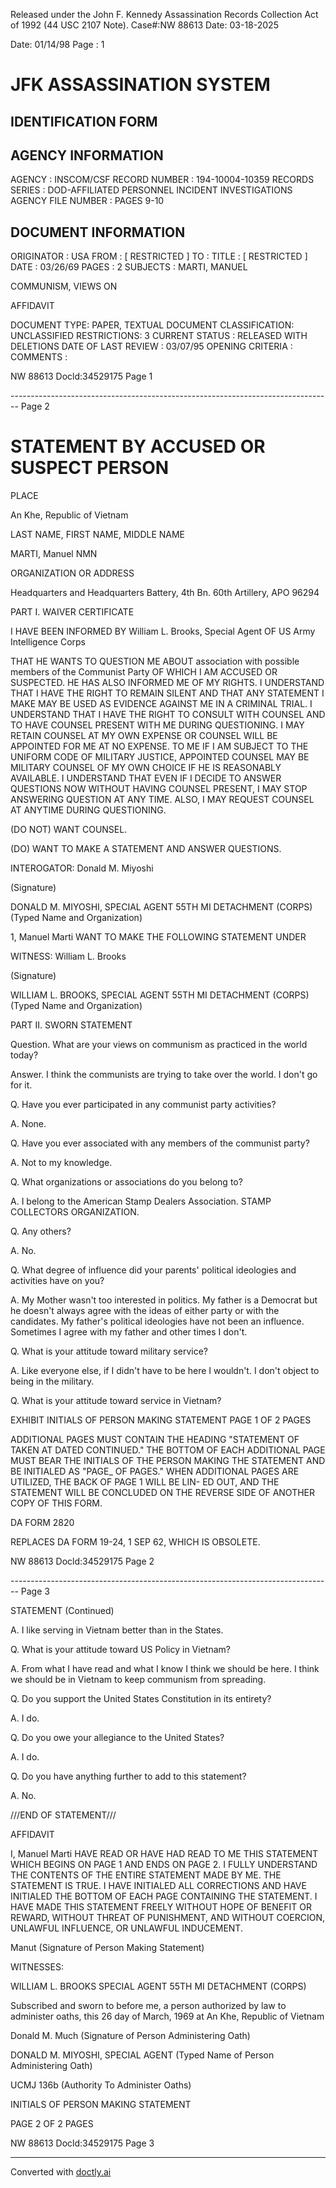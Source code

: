 Released under the John F. Kennedy
Assassination Records Collection Act of
1992 (44 USC 2107 Note). Case#:NW
88613 Date: 03-18-2025

Date: 01/14/98
Page : 1

# JFK ASSASSINATION SYSTEM
## IDENTIFICATION FORM

## AGENCY INFORMATION

AGENCY : INSCOM/CSF
RECORD NUMBER : 194-10004-10359
RECORDS SERIES : DOD-AFFILIATED PERSONNEL INCIDENT INVESTIGATIONS
AGENCY FILE NUMBER : PAGES 9-10

## DOCUMENT INFORMATION

ORIGINATOR : USA
FROM : [ RESTRICTED ]
TO :
TITLE : [ RESTRICTED ]
DATE : 03/26/69
PAGES : 2
SUBJECTS : MARTI, MANUEL

COMMUNISM, VIEWS ON

AFFIDAVIT

DOCUMENT TYPE: PAPER, TEXTUAL DOCUMENT
CLASSIFICATION: UNCLASSIFIED
RESTRICTIONS: 3
CURRENT STATUS : RELEASED WITH DELETIONS
DATE OF LAST REVIEW : 03/07/95
OPENING CRITERIA :
COMMENTS :

NW 88613 Docld:34529175 Page 1


-------------------------------------------------------------------------------- Page 2

# STATEMENT BY ACCUSED OR SUSPECT PERSON

PLACE

An Khe, Republic of Vietnam

LAST NAME, FIRST NAME, MIDDLE NAME

MARTI, Manuel NMN

ORGANIZATION OR ADDRESS

Headquarters and Headquarters Battery, 4th Bn. 60th Artillery, APO 96294

PART I. WAIVER CERTIFICATE

I HAVE BEEN INFORMED BY William L. Brooks, Special Agent
OF US Army Intelligence Corps

THAT HE WANTS TO QUESTION ME ABOUT association with possible members of the Communist Party
OF WHICH I AM ACCUSED OR SUSPECTED. HE HAS ALSO INFORMED ME OF MY RIGHTS.
I UNDERSTAND THAT I HAVE THE RIGHT TO REMAIN SILENT AND THAT ANY STATEMENT I MAKE MAY BE
USED AS EVIDENCE AGAINST ME IN A CRIMINAL TRIAL.
I UNDERSTAND THAT I HAVE THE RIGHT TO CONSULT WITH COUNSEL AND TO HAVE COUNSEL PRESENT
WITH ME DURING QUESTIONING. I MAY RETAIN COUNSEL AT MY OWN EXPENSE OR COUNSEL WILL BE APPOINTED FOR
ME AT NO EXPENSE. TO ME IF I AM SUBJECT TO THE UNIFORM CODE OF MILITARY JUSTICE, APPOINTED COUNSEL
MAY BE MILITARY COUNSEL OF MY OWN CHOICE IF HE IS REASONABLY AVAILABLE.
I UNDERSTAND THAT EVEN IF I DECIDE TO ANSWER QUESTIONS NOW WITHOUT HAVING COUNSEL PRESENT,
I MAY STOP ANSWERING QUESTION AT ANY TIME. ALSO, I MAY REQUEST COUNSEL AT ANYTIME DURING QUESTIONING.

(DO NOT) WANT COUNSEL.

(DO) WANT TO MAKE A STATEMENT AND ANSWER QUESTIONS.



INTEROGATOR: Donald M. Miyoshi

(Signature)

DONALD M. MIYOSHI, SPECIAL AGENT
55TH MI DETACHMENT (CORPS)
(Typed Name and Organization)

1, Manuel Marti WANT TO MAKE THE FOLLOWING STATEMENT UNDER

WITNESS: William L. Brooks

(Signature)

WILLIAM L. BROOKS, SPECIAL AGENT
55TH MI DETACHMENT (CORPS)
(Typed Name and Organization)

PART II. SWORN STATEMENT

Question. What are your views on communism as practiced in the world today?

Answer. I think the communists are trying to take over the world. I don't go for it.

Q. Have you ever participated in any communist party activities?

A. None.

Q. Have you ever associated with any members of the communist party?

A. Not to my knowledge.

Q. What organizations or associations do you belong to?

A. I belong to the American Stamp Dealers Association. STAMP COLLECTORS ORGANIZATION.

Q. Any others?

A. No.

Q. What degree of influence did your parents' political ideologies and activities have on you?

A. My Mother wasn't too interested in politics. My father is a Democrat but he doesn't always agree with the ideas of either party or with the candidates. My father's political ideologies have not been an influence. Sometimes I agree with my father and other times I don't.

Q. What is your attitude toward military service?

A. Like everyone else, if I didn't have to be here I wouldn't. I don't object to being in the military.

Q. What is your attitude toward service in Vietnam?

EXHIBIT INITIALS OF PERSON MAKING STATEMENT PAGE 1 OF 2 PAGES

ADDITIONAL PAGES MUST CONTAIN THE HEADING "STATEMENT OF TAKEN AT DATED CONTINUED." THE
BOTTOM OF EACH ADDITIONAL PAGE MUST BEAR THE INITIALS OF THE PERSON MAKING THE STATEMENT AND BE
INITIALED AS "PAGE_ OF PAGES." WHEN ADDITIONAL PAGES ARE UTILIZED, THE BACK OF PAGE 1 WILL BE LIN-
ED OUT, AND THE STATEMENT WILL BE CONCLUDED ON THE REVERSE SIDE OF ANOTHER COPY OF THIS FORM.

DA FORM 2820

REPLACES DA FORM 19-24, 1 SEP 62, WHICH IS OBSOLETE.

NW 88613 Docld:34529175 Page 2


-------------------------------------------------------------------------------- Page 3

STATEMENT (Continued)

A. I like serving in Vietnam better than in the States.

Q. What is your attitude toward US Policy in Vietnam?

A. From what I have read and what I know I think we should be here. I think we should be in Vietnam to keep communism from spreading.

Q. Do you support the United States Constitution in its entirety?

A. I do.

Q. Do you owe your allegiance to the United States?

A. I do.

Q. Do you have anything further to add to this statement?

A. No.

///END OF STATEMENT///



AFFIDAVIT

I, Manuel Marti HAVE READ OR HAVE HAD READ TO ME THIS STATEMENT WHICH BEGINS ON PAGE 1 AND ENDS ON PAGE 2. I FULLY UNDERSTAND THE CONTENTS OF THE ENTIRE STATEMENT MADE BY ME. THE STATEMENT IS TRUE. I HAVE INITIALED ALL CORRECTIONS AND HAVE INITIALED THE BOTTOM OF EACH PAGE CONTAINING THE STATEMENT. I HAVE MADE THIS STATEMENT FREELY WITHOUT HOPE OF BENEFIT OR REWARD, WITHOUT THREAT OF PUNISHMENT, AND WITHOUT COERCION, UNLAWFUL INFLUENCE, OR UNLAWFUL INDUCEMENT.





Manut
(Signature of Person Making Statement)


WITNESSES:

WILLIAM L. BROOKS SPECIAL AGENT
55TH MI DETACHMENT (CORPS)

Subscribed and sworn to before me, a person authorized by law to administer oaths, this 26 day of March, 1969 at An Khe, Republic of Vietnam


Donald M. Much
(Signature of Person Administering Oath)


DONALD M. MIYOSHI, SPECIAL AGENT
(Typed Name of Person Administering Oath)


UCMJ 136b
(Authority To Administer Oaths)



INITIALS OF PERSON MAKING STATEMENT

PAGE 2 OF 2 PAGES

NW 88613 Docld:34529175 Page 3


---
Converted with [doctly.ai](https://doctly.ai)